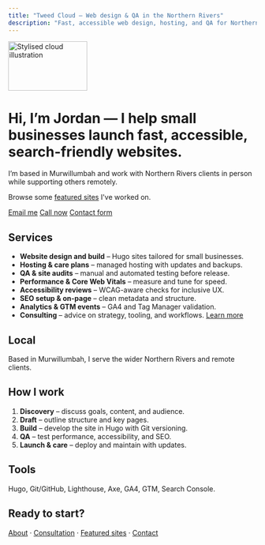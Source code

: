 ```yaml
---
title: "Tweed Cloud — Web design & QA in the Northern Rivers"
description: "Fast, accessible web design, hosting, and QA for Northern Rivers businesses. Based in Murwillumbah. Email jordan@tweed.cloud or call +61 406 860 031."
---
```


<img src="/images/hero-cloud.svg" alt="Stylised cloud illustration" width="160" height="100" loading="eager">

# Hi, I’m Jordan — I help small businesses launch fast, accessible, search-friendly websites.

I’m based in Murwillumbah and work with Northern Rivers clients in person while supporting others remotely.

Browse some [featured sites](/featured-sites) I've worked on.

[Email me](mailto:jordan@tweed.cloud) [Call now](tel:+61406860031) [Contact form](/contact)

## Services

- **Website design and build** – Hugo sites tailored for small businesses.
- **Hosting & care plans** – managed hosting with updates and backups.
- **QA & site audits** – manual and automated testing before release.
- **Performance & Core Web Vitals** – measure and tune for speed.
- **Accessibility reviews** – WCAG-aware checks for inclusive UX.
- **SEO setup & on-page** – clean metadata and structure.
- **Analytics & GTM events** – GA4 and Tag Manager validation.
- **Consulting** – advice on strategy, tooling, and workflows. [Learn more](/consultation)

## Local

Based in Murwillumbah, I serve the wider Northern Rivers and remote clients.

## How I work

1. **Discovery** – discuss goals, content, and audience.
2. **Draft** – outline structure and key pages.
3. **Build** – develop the site in Hugo with Git versioning.
4. **QA** – test performance, accessibility, and SEO.
5. **Launch & care** – deploy and maintain with updates.

## Tools

Hugo, Git/GitHub, Lighthouse, Axe, GA4, GTM, Search Console.

<!-- TODO: add selected work or testimonials -->

## Ready to start?

[About](/about) · [Consultation](/consultation) · [Featured sites](/featured-sites) · [Contact](/contact)

<!-- TODO: add /services page and link -->
